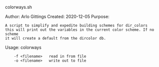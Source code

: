 colorways.sh

Author: Arlo Gittings
Created: 2020-12-05
Purpose: 
    
    A script to simplify and expedite building schemes for dir_colors
    this will print out the variables in the current color scheme. If no scheme
    it will create a default from the dircolor db.

Usage:
    colorways

        -f <filename>   read in from file
        -o <filename>   write out to file

